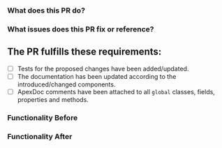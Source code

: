 ### What does this PR do?

<Summary>

### What issues does this PR fix or reference?

<Insert GitHub Issue Link>

## The PR fulfills these requirements:

-   [ ] Tests for the proposed changes have been added/updated.
-   [ ] The documentation has been updated according to the introduced/changed components.
-   [ ] ApexDoc comments have been attached to all `global` classes, fields, properties and methods.

### Functionality Before

<Summary>

### Functionality After

<Summary>
